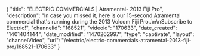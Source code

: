{
    "title": "ELECTRIC COMMERCIALS | Atramental- 2013 Fiji Pro",
    "description": "In case you missed it, here is our 15-second Atramental commercial that's running during the 2013 Volcom Fiji Pro..\n\nSubscribe to Electric!",
    "channelid": "168521",
    "videoid": "170633",
    "date_created": "1401404144",
    "date_modified": "1470262997",
    "type": "captivate",
    "layout": "channelVideo",
    "url": "\/electric\/electric-commercials-atramental-2013-fiji-pro\/168521-170633"
}